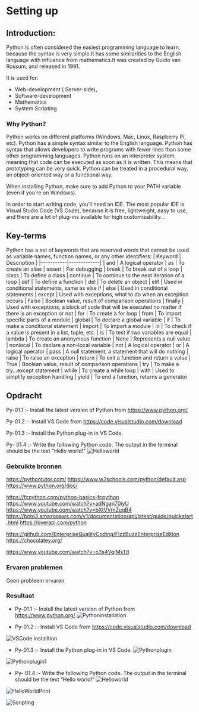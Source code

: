 # Setting up
## Introduction:
 Python is often considered the easiest programming language to learn, because the syntax is very
 simple.It has some similarities to the English language with influence from mathematics.It was created by Guido van Rossum, and released in 1991.

It is used for:

* Web-development ( Server-side),
* Software-development
* Mathematics
* System Scripting

### Why Python?
Python works on different platforms (Windows, Mac, Linux, Raspberry Pi, etc).
Python has a simple syntax similar to the English language.
Python has syntax that allows developers to write programs with fewer lines than some other programming languages.
Python runs on an interpreter system, meaning that code can be executed as soon as it is written. This means that prototyping can be very quick.
Python can be treated in a procedural way, an object-oriented way or a functional way.


When installing Python, make sure to add Python to your PATH variable (even if you’re on Windows).

In order to start writing code, you’ll need an IDE. The most popular IDE is Visual Studio Code (VS Code), because it is free, lightweight, easy to use, and there are a lot of plug-ins available for high customizability.
.


## Key-terms
Python has a set of keywords that are reserved words that cannot be used as variable names, function names, or any other identifiers:
| Keyword   | Description |
|-----------|-------------|
| and       | A logical operator 
| as        | To create an alias
| assert    | For debugging
| break     | To break out of a loop
| class     | To define a class
| continue  | To continue to the next iteration of a loop
| def       | To define a function
| del       | To delete an object
| elif      | 	Used in conditional statements, same as else if
| else      | Used in conditional statements
| except    | Used with exceptions, what to do when an exception occurs
| False     | Boolean value, result of comparison operations
| finally   | Used with exceptions, a block of code that will be executed no matter if there is an exception or not
| for       | To create a for loop
| from      | To import specific parts of a module
| global    | To declare a global variable
| if        | To make a conditional statement
| import    | To import a module
| in        | To check if a value is present in a list, tuple, etc.
| is        | To test if two variables are equal
| lambda    | To create an anonymous function
| None      | 	Represents a null value
| nonlocal  | To declare a non-local variable
| not       | A logical operator
| or        | A logical operator
| pass      | A null statement, a statement that will do nothing
| raise     | To raise an exception
| return    | To exit a function and return a value
| True      | Boolean value, result of comparison operations
| try       | To make a try...except statement
| while     | 	To create a while loop
| with      | Used to simplify exception handling
| yield     | To end a function, returns a generator

	
	


## Opdracht

Py-01.1 :- Install the latest version of Python from https://www.python.org/

Py-01.2 :- Install VS Code from https://code.visualstudio.com/download

Py-01.3 :- Install the Python plug-in in VS Code.

Py- 01.4 :- Write the following Python code. The output in the terminal should be the text “Hello world!”
![Helloworld](/00_includes/Python/Helloworld.png)


### Gebruikte bronnen
https://pythontutor.com/
https://www.w3schools.com/python/default.asp
https://www.python.org/doc/

https://fcpython.com/python-basics-fcpython
https://www.youtube.com/watch?v=adNgan70iyU
https://www.youtube.com/watch?v=bXtVVmZuqB4
https://boto3.amazonaws.com/v1/documentation/api/latest/guide/quickstart.html
https://overapi.com/python

https://github.com/EnterpriseQualityCoding/FizzBuzzEnterpriseEdition
https://chocolatey.org/

https://www.youtube.com/watch?v=o3s4VqlMsT8



### Ervaren problemen
Geen probleem ervaren

### Resultaat
* Py-01.1 :- Install the latest version of Python from https://www.python.org/
![Pythoninstallation](/00_includes/Python/Python%20Latest%20version.png)

* Py-01.2 :- Install VS Code from https://code.visualstudio.com/download

![VSCode installtion](/00_includes/Python/VS%20Code%20Download.png)

* Py-01.3 :- Install the Python plug-in in VS Code.
![Pythonplugin](/00_includes/Python/Python%20Plugin%20in%20VS%20Code.png)

![Pythonplugin1](/00_includes/Python/Python%20Plugin%20in%20VS%20Code%201.png)

* Py- 01.4 :- Write the following Python code. The output in the terminal should be the text “Hello world!”
![Helloworld](/00_includes/Python/Helloworld.png)

![HelloWorldPrint](/00_includes/Python/Hello%20World%20Python.png)

![Scripting](/00_includes/Python/Scripting%20in%20Python.png)



